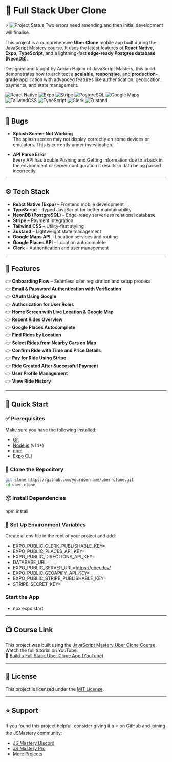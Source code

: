 # 🚕 Full Stack Uber Clone

⚡ ![Project Status](https://img.shields.io/badge/status-in%20progress-yellow) Two errors need amending and then initial development will finalise. 

This project is a comprehensive **Uber Clone** mobile app built during the [JavaScript Mastery](https://jsmastery.pro/) course. It uses the latest features of **React Native**, **Expo**, **TypeScript**, and a lightning-fast **edge-ready Postgres database (NeonDB)**.

Designed and taught by Adrian Hajdin of JavaScript Mastery, this build demonstrates how to architect a **scalable**, **responsive**, and **production-grade** application with advanced features like authentication, geolocation, payments, and state management.

![React Native](https://img.shields.io/badge/-React_Native-61DAFB?style=flat-square&logo=react&logoColor=black)
![Expo](https://img.shields.io/badge/-Expo-000020?style=flat-square&logo=expo&logoColor=white)
![Stripe](https://img.shields.io/badge/-Stripe-626CD9?style=flat-square&logo=stripe&logoColor=white)
![PostgreSQL](https://img.shields.io/badge/-PostgreSQL-336791?style=flat-square&logo=postgresql&logoColor=white)
![Google Maps](https://img.shields.io/badge/-Google_Maps-4285F4?style=flat-square&logo=google-maps&logoColor=white)
![TailwindCSS](https://img.shields.io/badge/-TailwindCSS-38B2AC?style=flat-square&logo=tailwind-css&logoColor=white)
![TypeScript](https://img.shields.io/badge/-TypeScript-3178C6?style=flat-square&logo=typescript&logoColor=white)
![Clerk](https://img.shields.io/badge/-Clerk-5A67D8?style=flat-square&logo=clerk&logoColor=white)
![Zustand](https://img.shields.io/badge/-Zustand-000000?style=flat-square)

---

## 🐛 Bugs

- **Splash Screen Not Working**  
  The splash screen may not display correctly on some devices or emulators. This is currently under investigation.

- **API Parse Error**  
  Every API has trouble Pushing and Getting information due to a back in the environment or server configuration it results in data being parsed incorrectly. 

---

## ⚙️ Tech Stack

- **React Native (Expo)** – Frontend mobile development
- **TypeScript** – Typed JavaScript for better maintainability
- **NeonDB (PostgreSQL)** – Edge-ready serverless relational database
- **Stripe** – Payment integration
- **Tailwind CSS** – Utility-first styling
- **Zustand** – Lightweight state management
- **Google Maps API** – Location services and routing
- **Google Places API** – Location autocomplete
- **Clerk** – Authentication and user management

---

## 🔋 Features

👉 **Onboarding Flow** – Seamless user registration and setup process  
👉 **Email & Password Authentication with Verification**  
👉 **OAuth Using Google**  
👉 **Authorization for User Roles**  
👉 **Home Screen with Live Location & Google Map**  
👉 **Recent Rides Overview**  
👉 **Google Places Autocomplete**  
👉 **Find Rides by Location**  
👉 **Select Rides from Nearby Cars on Map**  
👉 **Confirm Ride with Time and Price Details**  
👉 **Pay for Ride Using Stripe**  
👉 **Ride Created After Successful Payment**  
👉 **User Profile Management**  
👉 **View Ride History**

---

## 🤸 Quick Start

### ✅ Prerequisites

Make sure you have the following installed:

- [Git](https://git-scm.com/)
- [Node.js](https://nodejs.org/) (v14+)
- [npm](https://www.npmjs.com/)
- [Expo CLI](https://docs.expo.dev/get-started/installation/)

### 📁 Clone the Repository

```bash
git clone https://github.com/yourusername/uber-clone.git
cd uber-clone
```

### 📦 Install Dependencies

npm install

### 🔐 Set Up Environment Variables

Create a .env file in the root of your project and add:

- EXPO_PUBLIC_CLERK_PUBLISHABLE_KEY=
- EXPO_PUBLIC_PLACES_API_KEY=
- EXPO_PUBLIC_DIRECTIONS_API_KEY=
- DATABASE_URL=
- EXPO_PUBLIC_SERVER_URL=https://uber.dev/
- EXPO_PUBLIC_GEOAPIFY_API_KEY=
- EXPO_PUBLIC_STRIPE_PUBLISHABLE_KEY=
- STRIPE_SECRET_KEY=

### Start the App

- npx expo start

---

## 📺 Course Link

This project was built using the [JavaScript Mastery Uber Clone Course](https://jsm.dev/uber-kit).  
Watch the full tutorial on YouTube:  
🔗 [Build a Full Stack Uber Clone App (YouTube)](https://www.youtube.com/watch?v=1xHqHNX6B6I)

---

## 📄 License

This project is licensed under the [MIT License](https://opensource.org/licenses/MIT).

---

## ⭐ Support

If you found this project helpful, consider giving it a ⭐ on GitHub and joining the JSMastery community:

- [JS Mastery Discord](https://discord.gg/jsmastery)
- [JS Mastery Pro](https://jsm.dev/uber-jsmpro)
- [More Projects](https://jsm.dev/uber-kit)
